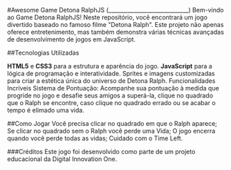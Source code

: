 #Awesome Game Detona RalphJS
(_____________________________)
Bem-vindo ao Game Detona RalphJS! Neste repositório, você encontrará um jogo divertido baseado no famoso filme "Detona Ralph". Este projeto não apenas oferece entretenimento, mas também demonstra várias técnicas avançadas de desenvolvimento de jogos em JavaScript.

##Tecnologias Utilizadas

**HTML5** e **CSS3** para a estrutura e aparência do jogo.
**JavaScript** para a lógica de programação e interatividade.
Sprites e imagens customizadas para criar a estética única do universo de Detona Ralph.
Funcionalidades Incríveis
Sistema de Pontuação: Acompanhe sua pontuação à medida que progride no jogo e desafie seus amigos a superá-la, clique no quadrado que o Ralph se encontre, caso clique no quadrado errado ou se acabar o tempo é elimado uma vida. 

##Como Jogar
Você precisa clicar no quadrado em que o Ralph aparece;
Se clicar no quadrado sem o Ralph você perde uma Vida;
O jogo encerra quando você perde todas as vidas;
Cuidado com o Time Left.


###Créditos
Este jogo foi desenvolvido como parte de um projeto educacional da Digital Innovation One.